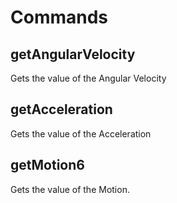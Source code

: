 # Commands

## getAngularVelocity

Gets the value of the Angular Velocity

## getAcceleration

Gets the value of the Acceleration

## getMotion6

Gets the value of the Motion.